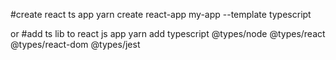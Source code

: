 #create react ts app 
yarn create react-app my-app --template typescript

or
#add ts lib to react js app
yarn add typescript @types/node @types/react @types/react-dom @types/jest